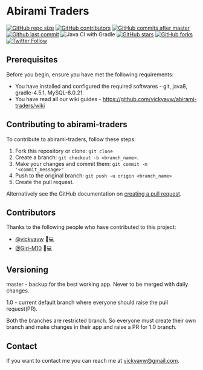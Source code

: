 # Abirami Traders

<!--- These are examples. See https://shields.io for others or to customize this set of shields. You might want to include dependencies, project status and licence info here --->
[![GitHub repo size](https://img.shields.io/github/repo-size/vickyavw/abirami-traders)](https://img.shields.io/github/repo-size/vickyavw/abirami-traders)
[![GitHub contributors](https://img.shields.io/github/contributors/vickyavw/abirami-traders)](https://github.com/vickyavw/abirami-traders/graphs/contributors)
[![GitHub commits after master](https://img.shields.io/github/commits-since/vickyavw/abirami-traders/master)](https://github.com/vickyavw/abirami-traders/compare/master...1.0)
[![Github last commit](https://img.shields.io/github/last-commit/vickyavw/abirami-traders/1.0)](https://github.com/vickyavw/abirami-traders/commits/1.0)
![Java CI with Gradle](https://github.com/vickyavw/abirami-traders/workflows/Java%20CI%20with%20Gradle/badge.svg)
[![GitHub stars](https://img.shields.io/github/stars/vickyavw/abirami-traders?style=social)](https://github.com/vickyavw/abirami-traders/stargazers)
[![GitHub forks](https://img.shields.io/github/forks/vickyavw/abirami-traders?style=social)](https://github.com/vickyavw/abirami-traders/network/members)
[![Twitter Follow](https://img.shields.io/twitter/follow/vickyavw?style=social)](https://twitter.com/vickyavw)

## Prerequisites

Before you begin, ensure you have met the following requirements:
* You have installed and configured the required softwares - git, java8, gradle-4.5.1, MySQL-8.0.21. 
* You have read all our wiki guides - https://github.com/vickyavw/abirami-traders/wiki

## Contributing to abirami-traders
To contribute to abirami-traders, follow these steps:

1. Fork this repository or clone: `git clone`
2. Create a branch: `git checkout -b <branch_name>`.
3. Make your changes and commit them: `git commit -m '<commit_message>'`
4. Push to the original branch: `git push -u origin <branch_name>`
5. Create the pull request.

Alternatively see the GitHub documentation on [creating a pull request](https://help.github.com/en/github/collaborating-with-issues-and-pull-requests/creating-a-pull-request).

## Contributors

Thanks to the following people who have contributed to this project:

* [@vickyavw](https://github.com/vickyavw) 🎨💻
* [@Giri-M10](https://github.com/Giri-M10) 💼💻

## Versioning
master - backup for the best working app. Never to be merged with daily changes.

1.0 - current default branch where everyone should raise the pull request(PR).

Both the branches are restricted branch. So everyone must create their own branch and make changes in their app and raise a PR for 1.0 branch.

## Contact

If you want to contact me you can reach me at <vickyavw@gmail.com>.
